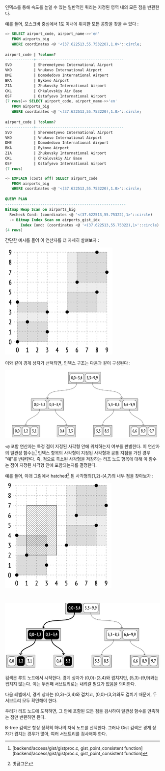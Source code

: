 인덱스를 통해 속도를 높일 수 있는 일반적인 쿼리는 지정된 영역 내의 모든 점을 반환한다.

예를 들어, 모스크바 중심에서 1도 이내에 위치한 모든 공항을 찾을 수 있다 :

```sql
=> SELECT airport_code, airport_name->>'en'
   FROM airports_big
   WHERE coordinates <@ '<(37.622513,55.753220),1.0>'::circle;

airport_code | ?column?
-------------+----------------------------------------
SVO          | Sheremetyevo International Airport
VKO          | Vnukovo International Airport
DME          | Domodedovo International Airport
BKA          | Bykovo Airport
ZIA          | Zhukovsky International Airport
CKL          | Chkalovskiy Air Base
OSF          | Ostafyevo International Airport
(7 rows)=> SELECT airport_code, airport_name->>'en'
   FROM airports_big
   WHERE coordinates <@ '<(37.622513,55.753220),1.0>'::circle;

airport_code | ?column?
-------------+----------------------------------------
SVO          | Sheremetyevo International Airport
VKO          | Vnukovo International Airport
DME          | Domodedovo International Airport
BKA          | Bykovo Airport
ZIA          | Zhukovsky International Airport
CKL          | Chkalovskiy Air Base
OSF          | Ostafyevo International Airport
(7 rows)
```

```sql
=> EXPLAIN (costs off) SELECT airport_code
   FROM airports_big
   WHERE coordinates <@ '<(37.622513,55.753220),1.0>'::circle;

QUERY PLAN
-------------------------------------------------------
Bitmap Heap Scan on airports_big
  Recheck Cond: (coordinates <@ '<(37.622513,55.75322),1>'::circle)
  -> Bitmap Index Scan on airports_gist_idx
       Index Cond: (coordinates <@ '<(37.622513,55.75322),1>'::circle)
(4 rows)
```

간단한 예시를 들어 이 연산자를 더 자세히 살펴보자 : 

![300](_static/CleanShot%20-000101.png)

이와 같이 경계 상자가 선택되면, 인덱스 구조는 다음과 같이 구성된다 : 

![](_static/CleanShot%20-000102.png)

`<@` 포함 연산자는 특정 점이 지정된 사각형 안에 위치하는지 여부를 판별한다. 이 연산자의 일관성 함수는[^1] 인덱스 항목의 사각형이 지정된 사각형과 공통 지점을 가진 경우 "예"를 반환한다.
즉, 점으로 축소된 사각형을 저장하는 리프 노드 항목에 대해 이 함수는 점이 지정된 사각형 안에 포함되는지를 결정한다.

예를 들어, 아래 그림에서 hatched[^2] 된 사각형의(1,2)-(4,7)의 내부 점을 찾아보자 :

![300](_static/CleanShot%20-000103.png)

<br>

![](_static/CleanShot%20-000104.png)

검색은 루트 노드에서 시작한다. 경계 상자가 (0,0)-(3,4)와 겹치지만, (5,3)-(9,9)와는 겹치지 않는다. 이는 두번째 서브트리로는 내려갈 필요가 없음을 의미한다.

다음 레벨에서, 경계 상자는 (0,3)-(3,4)와 겹치고, (0,0)-(3,2)와도 겹치기 때문에, 두 서브트리 모두 확인해야 한다.

우리가 리프 노드에 도착하면, 그 안에 포함된 모든 점을 검사하여 일관성 함수를 만족하는 점만 반환하면 된다.

B-tree 검색은 항상 정확히 하나의 자식 노드를 선택한다. 그러나 Gist 검색은 경계 상자가 겹치는 경우가 많아, 여러 서브트리를 검사해야 한다.



[^1]:[backend/access/gist/gistproc.c, gist_point_consistent function](backend/access/gist/gistproc.c, gist_point_consistent function)

[^2]:빗금그은